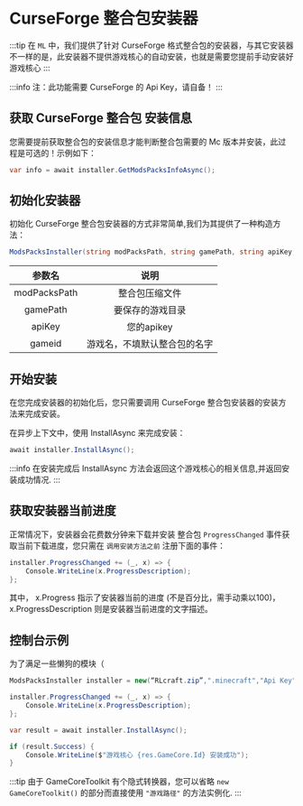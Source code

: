 # CurseForge 整合包安装器

:::tip
在 `ML` 中，我们提供了针对 CurseForge 格式整合包的安装器，与其它安装器不一样的是，此安装器不提供游戏核心的自动安装，也就是需要您提前手动安装好游戏核心
:::

:::info
注：此功能需要 CurseForge 的 Api Key，请自备！
:::

## 获取 CurseForge 整合包 安装信息

您需要提前获取整合包的安装信息才能判断整合包需要的 Mc 版本并安装，此过程是可选的！示例如下：

``` cs
var info = await installer.GetModsPacksInfoAsync();
```

## 初始化安装器

初始化 CurseForge 整合包安装器的方式非常简单,我们为其提供了一种构造方法：

``` cs
ModsPacksInstaller(string modPacksPath, string gamePath, string apiKey, string gameid = null)
```

|参数名|说明|
|:------:|:----:|
|modPacksPath | 整合包压缩文件  |
|gamePath |要保存的游戏目录 |
|apiKey | 您的apikey |
|gameid | 游戏名，不填默认整合包的名字 |

## 开始安装

在您完成安装器的初始化后，您只需要调用 CurseForge 整合包安装器的安装方法来完成安装。

在异步上下文中，使用 InstallAsync 来完成安装：

``` cs
await installer.InstallAsync();
```

:::info
在安装完成后 InstallAsync 方法会返回这个游戏核心的相关信息,并返回安装成功情况.
:::

## 获取安装器当前进度

正常情况下，安装器会花费数分钟来下载并安装 整合包 `ProgressChanged` 事件获取当前下载进度，您只需在 `调用安装方法之前` 注册下面的事件：

``` cs
installer.ProgressChanged += (_, x) => {
    Console.WriteLine(x.ProgressDescription);
};
```

其中， x.Progress 指示了安装器当前的进度 (不是百分比，需手动乘以100)，x.ProgressDescription 则是安装器当前进度的文字描述。

## 控制台示例

为了满足一些懒狗的模块（

``` cs
ModsPacksInstaller installer = new(“RLcraft.zip”,".minecraft","Api Key");

installer.ProgressChanged += (_, x) => {
    Console.WriteLine(x.ProgressDescription);
};

var result = await installer.InstallAsync();

if (result.Success) {
    Console.WriteLine($"游戏核心 {res.GameCore.Id} 安装成功");
}
```

:::tip
由于 GameCoreToolkit 有个隐式转换器，您可以省略 `new GameCoreToolkit()` 的部分而直接使用 `"游戏路径"` 的方法实例化.
:::
